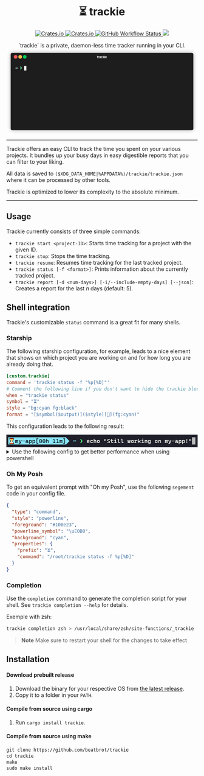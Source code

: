 <div align="center">
<h1>⏳ trackie</h1>
  <p>
    <a href="https://spdx.org/licenses/Apache-2.0.html">
      <img alt="Crates.io" src="https://img.shields.io/crates/l/trackie">
    </a>
    <a href="https://crates.io/crates/trackie">
      <img alt="Crates.io" src="https://img.shields.io/crates/v/trackie">
    </a>
    <a href="https://github.com/beatbrot/trackie/actions/workflows/rust.yml">
      <img alt="GitHub Workflow Status" src="https://img.shields.io/github/workflow/status/beatbrot/trackie/Rust">
    </a>
    <a href="https://codecov.io/gh/beatbrot/trackie">
      <img src="https://codecov.io/gh/beatbrot/trackie/branch/master/graph/badge.svg?token=M1UUT2YYD6"/>
    </a>
    </p>
`trackie` is a private, daemon-less time tracker running in your CLI.
</div>


<div align="center">
<img src=".github/media/terminal-session.gif" align="center"/>
</div>

---

Trackie offers an easy CLI to track the time you spent on your various projects. It bundles up your busy days in easy
digestible reports that you can filter to your liking.

All data is saved to `($XDG_DATA_HOME|%APPDATA%)/trackie/trackie.json` where it can be processed by other tools.

Trackie is optimized to lower its complexity to the absolute minimum.

---

## Usage

Trackie currently consists of three simple commands:

- `trackie start <project-ID>`: Starts time tracking for a project with the given ID.
- `trackie stop`: Stops the time tracking.
- `trackie resume`: Resumes time tracking for the last tracked project.
- `trackie status [-f <format>]`: Prints information about the currently tracked project.
- `trackie report [-d <num-days>] [-i/--include-empty-days] [--json]`: Creates a report for the last *n* days (default: 5).

## Shell integration

Trackie's customizable `status` command is a great fit for many shells.


### Starship 

The following starship configuration, for example, leads to a nice element that shows on which project you are working
on and for how long you are already doing that.

```toml
[custom.trackie]
command = 'trackie status -f "%p[%D]"'
# Comment the following line if you don't want to hide the trackie block if no project is currently tracked
when = "trackie status"
symbol = "⏳"
style = "bg:cyan fg:black"
format = "[$symbol($output)]($style)[](fg:cyan)"
```

This configuration leads to the following result:

<div>
  <img src=".github/media/shell-integration-screenshot.png" alt="Windows Terminal with starship and trackie extension"/>
</div>

<details>
<summary>
  Use the following config to get better performance when using powershell
</summary>
  
```toml
[custom.trackie]
command = ''
shell = ["cmd.exe", "/C", "trackie status -f %p[%D]"]
# Comment the following line if you don't want to hide the trackie block if no project is currently tracked
when = "trackie status"
symbol = "⏳"
style = "bg:cyan fg:black"
format = "[$symbol($output)]($style)[](fg:cyan)"
```

</details>

### Oh My Posh

To get an equivalent prompt with "Oh my Posh", use the following `segement` code in your config file.

```json
{
  "type": "command",
  "style": "powerline",
  "foreground": "#100e23",
  "powerline_symbol": "\uE0B0",
  "background": "cyan",
  "properties": {
    "prefix": "⏳",
    "command": "/root/trackie status -f %p[%D]"
  }
}
```

### Completion

Use the `completion` command to generate the completion script for your shell. 
See `trackie completion --help` for details.

Exemple with zsh:

```zsh
trackie completion zsh > /usr/local/share/zsh/site-functions/_trackie 
```

> **Note** 
> Make sure to restart your shell for the changes to take effect


## Installation

#### Download prebuilt release

1. Download the binary for your respective OS from [the latest release](https://github.com/beatbrot/trackie/releases).
2. Copy it to a folder in your `PATH`.

#### Compile from source using cargo

1. Run `cargo install trackie`.

#### Compile from source using make

```
git clone https://github.com/beatbrot/trackie
cd trackie
make
sudo make install
```

